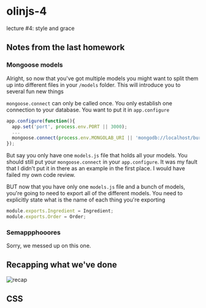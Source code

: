 olinjs-4
========

lecture #4: style and grace

## Notes from the last homework

### Mongoose models
Alright, so now that you've got multiple models you might want to split them up into different files in your `/models` folder. This will introduce you to several fun new things

`mongoose.connect` can only be called once. You only establish one connection to your database. You want to put it in `app.configure`

```js
app.configure(function(){
  app.set('port', process.env.PORT || 3000);
  ...
  mongoose.connect(process.env.MONGOLAB_URI || 'mongodb://localhost/burgers');
});
```

But say you only have one `models.js` file that holds all your models. You should still put your `mongoose.connect` in your `app.configure`. It was my fault that I didn't put it in there as an example in the first place. I would have failed my own code review.

BUT now that you have only one `models.js` file and a bunch of models, you're going to need to export all of the different models. You need to explicitly state what is the name of each thing you're exporting

```js
module.exports.Ingredient = Ingredient;
module.exports.Order = Order;
```

### Semappphooores
Sorry, we messed up on this one. 

## Recapping what we've done
![recap](https://raw.github.com/olinjs/olinjs-4/master/images/recap.png?login=jiahuang&token=72662cb7a920eb602a67d2fc0f7b0625)

## CSS
